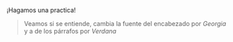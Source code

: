 ¡Hagamos una practica!

> Veamos si se entiende, cambia la fuente del encabezado por _Georgia_ y a de los párrafos por _Verdana_
